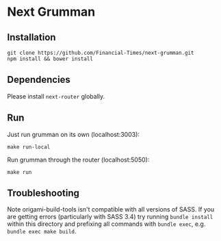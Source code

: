 # Next Grumman

## Installation

```
git clone https://github.com/Financial-Times/next-grumman.git
npm install && bower install
```

## Dependencies

Please install `next-router` globally.

## Run

Just run grumman on its own (localhost:3003):

```
make run-local
```

Run grumman through the router (localhost:5050):

```
make run
```

## Troubleshooting

Note origami-build-tools isn't compatible with all versions of SASS.  If you are getting errors (particularly with SASS 3.4) try running `bundle install` within this directory and prefixing all commands with `bundle exec`, e.g. `bundle exec make build`.
